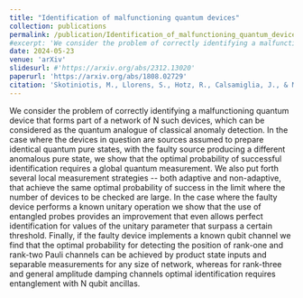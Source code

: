 ```yaml
---
title: "Identification of malfunctioning quantum devices"
collection: publications
permalink: /publication/Identification_of_malfunctioning_quantum_devices
#excerpt: 'We consider the problem of correctly identifying a malfunctioning quantum device that forms part of a network of N such devices, which can be considered as the quantum analogue of classical anomaly detection. In the case where the devices in question are sources assumed to prepare identical quantum pure states, with the faulty source producing a different anomalous pure state, we show that the optimal probability of successful identification requires a global quantum measurement. We also put forth several local measurement strategies -- both adaptive and non-adaptive, that achieve the same optimal probability of success in the limit where the number of devices to be checked are large. In the case where the faulty device performs a known unitary operation we show that the use of entangled probes provides an improvement that even allows perfect identification for values of the unitary parameter that surpass a certain threshold. Finally, if the faulty device implements a known qubit channel we find that the optimal probability for detecting the position of rank-one and rank-two Pauli channels can be achieved by product state inputs and separable measurements for any size of network, whereas for rank-three and general amplitude damping channels optimal identification requires entanglement with N qubit ancillas.'
date: 2024-05-23
venue: 'arXiv'
slidesurl: #'https://arxiv.org/abs/2312.13020'
paperurl: 'https://arxiv.org/abs/1808.02729'
citation: 'Skotiniotis, M., Llorens, S., Hotz, R., Calsamiglia, J., & Munoz-Tapia, R. (2024). Identification of malfunctioning quantum devices. arXiv:1808.02729.' 
---
```


We consider the problem of correctly identifying a malfunctioning quantum device that forms part of a network of N such devices, which can be considered as the quantum analogue of classical anomaly detection. In the case where the devices in question are sources assumed to prepare identical quantum pure states, with the faulty source producing a different anomalous pure state, we show that the optimal probability of successful identification requires a global quantum measurement. We also put forth several local measurement strategies -- both adaptive and non-adaptive, that achieve the same optimal probability of success in the limit where the number of devices to be checked are large. In the case where the faulty device performs a known unitary operation we show that the use of entangled probes provides an improvement that even allows perfect identification for values of the unitary parameter that surpass a certain threshold. Finally, if the faulty device implements a known qubit channel we find that the optimal probability for detecting the position of rank-one and rank-two Pauli channels can be achieved by product state inputs and separable measurements for any size of network, whereas for rank-three and general amplitude damping channels optimal identification requires entanglement with N qubit ancillas.